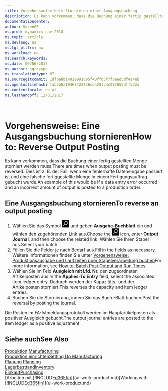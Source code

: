 ```yaml
---
title: Vorgehensweise beim Stornieren einer Ausgangsbuchung
description: Es kann vorkommen, dass die Buchung einer fertig gestellten Menge storniert werden muss. Dies ist z. B. der Fall, wenn eine fehlerhafte Dateneingabe passiert ist und eine falsche fertiggestellte Menge in einem Fertigungsauftrag gebucht wurde.
documentationcenter: 
author: SorenGP
ms.prod: dynamics-nav-2018
ms.topic: article
ms.devlang: na
ms.tgt_pltfrm: na
ms.workload: na
ms.search.keywords: 
ms.date: 09/06/2017
ms.author: sgroespe
ms.translationtype: HT
ms.sourcegitcommit: 1dfba8b14019991c95f40ffd5f7fbaed5df414eb
ms.openlocfilehash: fab5b0a19467422736cda25fc4c087655dff532a
ms.contentlocale: de-at
ms.lasthandoff: 12/01/2017

---
```

# <a name="how-to-reverse-output-posting"></a><span data-ttu-id="d616e-104">Vorgehensweise: Eine Ausgangsbuchung stornieren</span><span class="sxs-lookup"><span data-stu-id="d616e-104">How to: Reverse Output Posting</span></span>
<span data-ttu-id="d616e-105">Es kann vorkommen, dass die Buchung einer fertig gestellten Menge storniert werden muss.</span><span class="sxs-lookup"><span data-stu-id="d616e-105">There are times when output posting must be reversed.</span></span> <span data-ttu-id="d616e-106">Dies ist z. B. der Fall, wenn eine fehlerhafte Dateneingabe passiert ist und eine falsche fertiggestellte Menge in einem Fertigungsauftrag gebucht wurde.</span><span class="sxs-lookup"><span data-stu-id="d616e-106">An example of this would be if a data entry error occurred and an incorrect amount of output is posted to a production order.</span></span>  

## <a name="to-reverse-an-output-posting"></a><span data-ttu-id="d616e-107">Eine Ausgangsbuchung stornieren</span><span class="sxs-lookup"><span data-stu-id="d616e-107">To reverse an output posting</span></span>  
1.  <span data-ttu-id="d616e-108">Wählen Sie das Symbol ![Nach Seite oder Bericht suchen](media/ui-search/search_small.png "Nach Seite oder Bericht suchen") und geben **Ausgabe-Buchblatt** ein und wählen den zugehörenden Link aus.</span><span class="sxs-lookup"><span data-stu-id="d616e-108">Choose the ![Search for Page or Report](media/ui-search/search_small.png "Search for Page or Report icon") icon, enter **Output Journal**, and then choose the related link.</span></span> <span data-ttu-id="d616e-109">Wählen Sie Ihren Stapel aus.</span><span class="sxs-lookup"><span data-stu-id="d616e-109">Select your batch.</span></span>  
2. <span data-ttu-id="d616e-110">Füllen Sie die Felder je nach Bedarf aus.</span><span class="sxs-lookup"><span data-stu-id="d616e-110">Fill in the fields as necessary.</span></span> <span data-ttu-id="d616e-111">Weitere Informationen finden Sie unter [Vorgehensweise: Produktionsausgabe und Laufzeiten über Stapelverarbeitung buchen](production-how-to-post-output-quantity.md)</span><span class="sxs-lookup"><span data-stu-id="d616e-111">For more information, see [How to: Batch Post Output and Run Times](production-how-to-post-output-quantity.md).</span></span>
3.  <span data-ttu-id="d616e-112">Wählen Sie im Feld **Ausgleich mit Lfd. Nr.** den zugeordneten Artikelposten aus.</span><span class="sxs-lookup"><span data-stu-id="d616e-112">In the **Applies-To Entry** field, select the associated item ledger entry.</span></span> <span data-ttu-id="d616e-113">Dadurch werden der Kapazitäts- und der Artikelposten storniert.</span><span class="sxs-lookup"><span data-stu-id="d616e-113">This reverses the capacity and item ledger entries.</span></span>  
4. <span data-ttu-id="d616e-114">Buchen Sie die Stornierung, indem Sie das Buch.-Blatt buchen.</span><span class="sxs-lookup"><span data-stu-id="d616e-114">Post the reversal by posting the journal.</span></span>  

<span data-ttu-id="d616e-115">Die Posten im FA-Istmeldungsprotokoll werden im Hauptartikelposten als positiver Ausgleich gebucht.</span><span class="sxs-lookup"><span data-stu-id="d616e-115">The output journal entries are posted to the item ledger as a positive adjustment.</span></span>  

## <a name="see-also"></a><span data-ttu-id="d616e-116">Siehe auch</span><span class="sxs-lookup"><span data-stu-id="d616e-116">See Also</span></span>  
 <span data-ttu-id="d616e-117">[Produktion](production-manage-manufacturing.md)  </span><span class="sxs-lookup"><span data-stu-id="d616e-117">[Manufacturing](production-manage-manufacturing.md)  </span></span>  
 [<span data-ttu-id="d616e-118">Produktion einrichten</span><span class="sxs-lookup"><span data-stu-id="d616e-118">Setting Up Manufacturing</span></span>](production-configure-production-processes.md)  
 <span data-ttu-id="d616e-119">[Planung](production-planning.md)    </span><span class="sxs-lookup"><span data-stu-id="d616e-119">[Planning](production-planning.md)    </span></span>  
 [<span data-ttu-id="d616e-120">Lagerbesttand</span><span class="sxs-lookup"><span data-stu-id="d616e-120">Inventory</span></span>](inventory-manage-inventory.md)  
 [<span data-ttu-id="d616e-121">Einkauf</span><span class="sxs-lookup"><span data-stu-id="d616e-121">Purchasing</span></span>](purchasing-manage-purchasing.md)  
 <span data-ttu-id="d616e-122">[Arbeiten mit [!INCLUDE[d365fin](includes/d365fin_md.md)]](ui-work-product.md)</span><span class="sxs-lookup"><span data-stu-id="d616e-122">[Working with [!INCLUDE[d365fin](includes/d365fin_md.md)]](ui-work-product.md)</span></span>  

